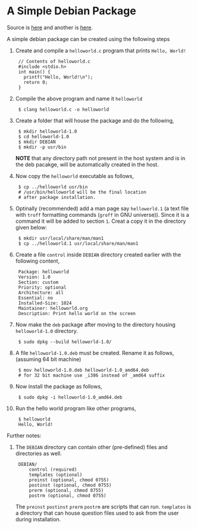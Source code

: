 A Simple Debian Package
============================

Source is [here][source1] and another is [here][source2].

A simple debian package can be created using the following steps

1. Create and compile a `helloworld.c` program that prints `Hello, World!`

        // Contents of helloworld.c
        #include <stdio.h>
        int main() {
          printf("Hello, World!\n");
          return 0;
        }

2. Compile the above program and name it `helloworld`

        $ clang helloworld.c -o helloworld

3. Create a folder that will house the package and do the following,

        $ mkdir helloworld-1.0
        $ cd helloworld-1.0
        $ mkdir DEBIAN
        $ mkdir -p usr/bin

    **NOTE** that any directory path not present in the host system and is in the deb pacakge, will be automatically created in the host.

4. Now copy the `helloworld` executable as follows, 

        $ cp ../helloworld usr/bin
        # /usr/bin/helloworld will be the final location
        # after package installation.

5. Optinally (recommended) add a man page say `helloworld.1` (a text file with `troff` formatting commands (`groff` in GNU universe)). Since it is a command it will be added to section `1`. Creat a copy it in the directory given below:

        $ mkdir usr/local/share/man/man1
        $ cp ../helloworld.1 usr/local/share/man/man1

5. Create a file `control` inside `DEBIAN` directory created earlier with the following content,

        Package: helloworld
        Version: 1.0
        Section: custom
        Priority: optional
        Architecture: all
        Essential: no
        Installed-Size: 1024
        Maintainer: helloworld.org
        Description: Print hello world on the screen

6. Now make the `deb` package after moving to the directory housing `helloworld-1.0` directory.

        $ sudo dpkg --build helloworld-1.0/

7. A file `helloworld-1.0.deb` must be created. Rename it as follows, (assuming 64 bit machine)

        $ mov helloworld-1.0.deb helloworld-1.0_amd64.deb
        # for 32 bit machine use _i386 instead of _amd64 suffix

8. Now install the package as follows,

        $ sudo dpkg -i helloworld-1.0_amd64.deb

9. Run the hello world program like other programs,

        $ helloworld
        Hello, World!

Further notes:

1. The `DEBIAN` directory can contain other (pre-defined) files and directories as well.

        DEBIAN/
            control (required)
            templates (optional)
            preinst (optional, chmod 0755)
            postinst (optional, chmod 0755)
            prerm (optional, chmod 0755)
            postrm (optional, chmod 0755)

    The `preinst` `postinst` `prerm` `postrm` are scripts that can run. `templates` is a directory that can house question files used to ask from the user during installation.

[source1]:https://linuxconfig.org/easy-way-to-create-a-debian-package-and-local-package-repository
[source2]:https://www.leaseweb.com/labs/2013/06/creating-custom-debian-packages/


